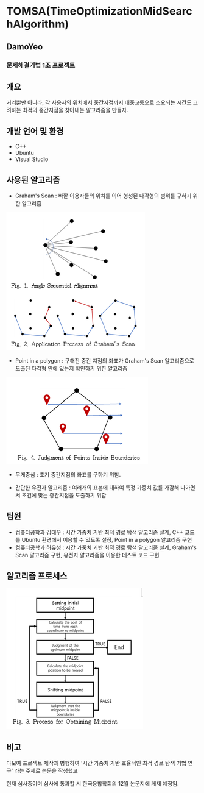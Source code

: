 # TOMSA(TimeOptimizationMidSearchAlgorithm)

## DamoYeo

### 문제해결기법 1조 프로젝트

## 개요
거리뿐만 아니라, 각 사용자의 위치에서 중간지점까지 대중교통으로 소요되는 시간도 고려하는 최적의 중간지점을 찾아내는 알고리즘을 만들자.

## 개발 언어 및 환경
* C++
* Ubuntu
* Visual Studio

## 사용된 알고리즘
* Graham's Scan : 바깥 이용자들의 위치를 이어 형성된 다각형의 범위를 구하기 위한 알고리즘

![Graham](./Image/Graham.PNG)

* Point in a polygon : 구해진 중간 지점의 좌표가 Graham's Scan 알고리즘으로 도출된 다각형 안에 있는지 확인하기 위한 알고리즘

![PointInPolygon](./Image/PointInPolygon.PNG)

* 무게중심 : 초기 중간지점의 좌표를 구하기 위함.

* 간단한 유전자 알고리즘 : 여러개의 표본에 대하여 특정 가중치 값를 가감해 나가면서 조건에 맞는 중간지점을 도출하기 위함

## 팀원
* 컴퓨터공학과 김태우 : 시간 가중치 기반 최적 경로 탐색 알고리즘 설계, C++ 코드를 Ubuntu 환경에서 이용할 수 있도록 설정, Point in a polygon 알고리즘 구현
* 컴퓨터공학과 허유성 : 시간 가중치 기반 최적 경로 탐색 알고리즘 설계, Graham's Scan 알고리즘 구현, 유전자 알고리즘을 이용한 테스트 코드 구현

## 알고리즘 프로세스

![Process](./Image/Process.PNG)

## 비고
다모여 프로젝트 제작과 병행하여 '시간 가중치 기반 효율적인 최적 경로 탐색 기법 연구' 라는 주제로 논문을 작성했고

현재 심사중이며 심사에 통과할 시 한국융합학회의 12월 논문지에 게재 예정임.

